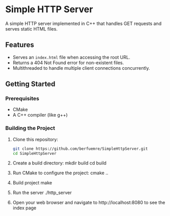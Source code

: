 # Simple HTTP Server

A simple HTTP server implemented in C++ that handles GET requests and serves static HTML files.

## Features
- Serves an `index.html` file when accessing the root URL.
- Returns a 404 Not Found error for non-existent files.
- Multithreaded to handle multiple client connections concurrently.

## Getting Started

### Prerequisites
- CMake
- A C++ compiler (like g++)

### Building the Project
1. Clone this repository:
   ```bash
   git clone https://github.com/berfuemre/SimpleHttpServer.git
   cd SimpleHttpServer

2. Create a build directory:
   mkdir build
   cd build

3. Run CMake to configure the project:
   cmake ..

4. Build project
   make

5. Run the server
   ./http_server

6. Open your web browser and navigate to http://localhost:8080 to see the index page
